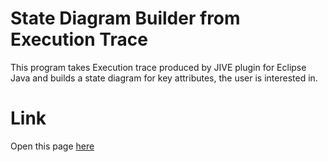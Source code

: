 # State Diagram Builder from Execution Trace
This program takes Execution trace produced by JIVE plugin for Eclipse Java and builds a state diagram for key attributes, the user is interested in.

# Link
Open this page [here](saransappa.github.io/jive)
